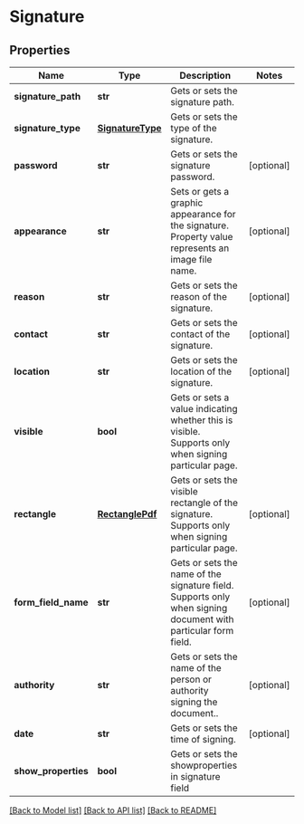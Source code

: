 # Signature

## Properties
Name | Type | Description | Notes
------------ | ------------- | ------------- | -------------
**signature_path** | **str** | Gets or sets the signature path. | 
**signature_type** | [**SignatureType**](SignatureType.md) | Gets or sets the type of the signature. | 
**password** | **str** | Gets or sets the signature password. | [optional] 
**appearance** | **str** | Sets or gets a graphic appearance for the signature. Property value represents an image file name. | [optional] 
**reason** | **str** | Gets or sets the reason of the signature. | [optional] 
**contact** | **str** | Gets or sets the contact of the signature. | [optional] 
**location** | **str** | Gets or sets the location of the signature. | [optional] 
**visible** | **bool** | Gets or sets a value indicating whether this  is visible. Supports only when signing particular page. | 
**rectangle** | [**RectanglePdf**](RectanglePdf.md) | Gets or sets the visible rectangle of the signature. Supports only when signing particular page. | [optional] 
**form_field_name** | **str** | Gets or sets the name of the signature field. Supports only when signing document with particular form field. | [optional] 
**authority** | **str** | Gets or sets the name of the person or authority signing the document.. | [optional] 
**date** | **str** | Gets or sets the time of signing. | [optional] 
**show_properties** | **bool** | Gets or sets the showproperties in signature field | 

[[Back to Model list]](../README.md#documentation-for-models) [[Back to API list]](../README.md#documentation-for-api-endpoints) [[Back to README]](../README.md)


